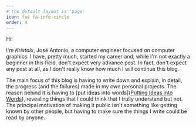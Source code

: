 ```yaml
---
# the default layout is 'page'
icon: fas fa-info-circle
order: 4
---
```


Hi! 

I'm *Krixtalx*, José Antonio, a computer engineer focused on computer graphics. I have, pretty much, started my career and, while I'm not exactly a beginner in this field, don't expect very advance post. In fact, don't expect any post at all, as I don't really know how much I will continue this blog. 

The main focus of this blog is having to write down and explain, in detail, the progress (and the failures) made in my own personal projects. The reason behind it is having to [put ideas into words]([Putting Ideas into Words](http://www.paulgraham.com/words.html)), revealing things that I could think that I trully understand but not. The principal motivation of making it public isn't something like getting known by other people, but having to make sure the things I write could be read by anyone. 
